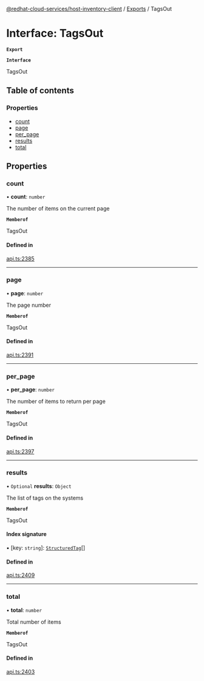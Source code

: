 [@redhat-cloud-services/host-inventory-client](../README.md) / [Exports](../modules.md) / TagsOut

# Interface: TagsOut

**`Export`**

**`Interface`**

TagsOut

## Table of contents

### Properties

- [count](TagsOut.md#count)
- [page](TagsOut.md#page)
- [per\_page](TagsOut.md#per_page)
- [results](TagsOut.md#results)
- [total](TagsOut.md#total)

## Properties

### count

• **count**: `number`

The number of items on the current page

**`Memberof`**

TagsOut

#### Defined in

[api.ts:2385](https://github.com/RedHatInsights/javascript-clients/blob/master/packages/host-inventory/api.ts#L2385)

___

### page

• **page**: `number`

The page number

**`Memberof`**

TagsOut

#### Defined in

[api.ts:2391](https://github.com/RedHatInsights/javascript-clients/blob/master/packages/host-inventory/api.ts#L2391)

___

### per\_page

• **per\_page**: `number`

The number of items to return per page

**`Memberof`**

TagsOut

#### Defined in

[api.ts:2397](https://github.com/RedHatInsights/javascript-clients/blob/master/packages/host-inventory/api.ts#L2397)

___

### results

• `Optional` **results**: `Object`

The list of tags on the systems

**`Memberof`**

TagsOut

#### Index signature

▪ [key: `string`]: [`StructuredTag`](StructuredTag.md)[]

#### Defined in

[api.ts:2409](https://github.com/RedHatInsights/javascript-clients/blob/master/packages/host-inventory/api.ts#L2409)

___

### total

• **total**: `number`

Total number of items

**`Memberof`**

TagsOut

#### Defined in

[api.ts:2403](https://github.com/RedHatInsights/javascript-clients/blob/master/packages/host-inventory/api.ts#L2403)
